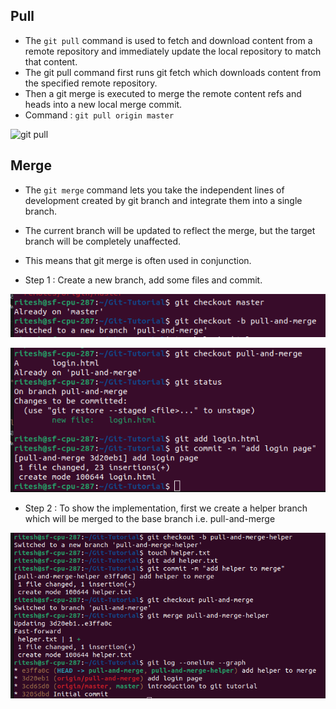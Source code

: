 ## Pull
- The `git pull` command is used to fetch and download content from a remote repository and immediately update the local repository to match that content. 
- The git pull command first runs git fetch which downloads content from the specified remote repository. 
- Then a git merge is executed to merge the remote content refs and heads into a new local merge commit.
- Command : `git pull origin master`

![git pull](https://www.simplilearn.com/ice9/free_resources_article_thumb/pull.JPG)

## Merge
- The `git merge` command lets you take the independent lines of development created by git branch and integrate them into a single branch.
- The current branch will be updated to reflect the merge, but the target branch will be completely unaffected. 
- This means that git merge is often used in conjunction.

- Step 1 : Create a new branch, add some files and commit.

![create branch](pull-merge-ss/1.png)

![commit](pull-merge-ss/2.png)

- Step 2 : To show the implementation, first we create a helper branch which will be merged to the base branch i.e. pull-and-merge

![merge branch](pull-merge-ss/3.png)
